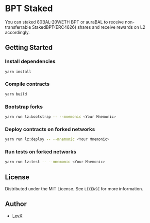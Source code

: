 # BPT Staked

You can staked 80BAL-20WETH BPT or auraBAL to receive non-transferrable StakedBPT(ERC4626) shares and
receive rewards on L2 accordingly.

## Getting Started

### Install dependencies

```bash
yarn install
```

### Compile contracts

```bash
yarn build
```

### Bootstrap forks

```bash
yarn run lz:bootstrap -- --mnemonic <Your Mnemonic>
```

### Deploy contracts on forked networks

```bash
yarn run lz:deploy -- --mnemonic <Your Mnemonic>
```

### Run tests on forked networks

```bash
yarn run lz:test -- --mnemonic <Your Mnemonic>
```

## License

Distributed under the MIT License. See `LICENSE` for more information.

## Author

- [LevX](https://twitter.com/LEVXeth/)

